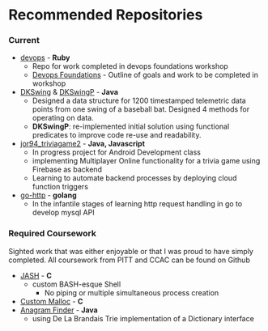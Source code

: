 # Recommended Repositories

### Current
  - [devops](https://github.com/JoshRodstein/devops) - **Ruby**
    - Repo for work completed in devops foundations workshop
    - [Devops Foundations](https://github.com/stephenlauck/devops_foundation) - Outline of goals and work to be completed in workshop
  - [DKSwing](https://github.com/JoshRodstein/DKSwing) & [DKSwingP](https://github.com/JoshRodstein/DKSwingP) - **Java**
    - Designed a data structure for 1200 timestamped telemetric data points
from one swing of a baseball bat. Designed 4 methods for operating on data.
    - **DKSwingP**: re-implemented initial solution using functional predicates
      to improve code re-use and readability.
  - [jor94_triviagame2](https://github.com/JoshRodstein/jor94_triviagame2) - **Java, Javascript**
    - In progress project for Android Development class
    - implementing Multiplayer Online functionality for a trivia game using Firebase as backend
    - Learning to automate backend processes by deploying cloud function triggers
  - [go-http](https://github.com/JoshRodstein/go-http) - **golang**
    - In the infantile stages of learning http request handling in go to develop
      mysql API

### Required Coursework
   Sighted work that was either enjoyable or that I was proud to have simply completed.
   All coursework from PITT and CCAC can be found on Github

  - [JASH](https://github.com/JoshRodstein/cs449/blob/master/Project4/myshell.c) - **C**
    - custom BASH-esque Shell
      - No piping or multiple simultaneous process creation
  - [Custom Malloc](https://github.com/JoshRodstein/cs449/blob/master/Project3/mymalloc.c) - **C**
  - [Anagram Finder](https://github.com/JoshRodstein/cs1501/tree/master/Project%201) - **Java**
    - using De La Brandais Trie implementation of a Dictionary interface
